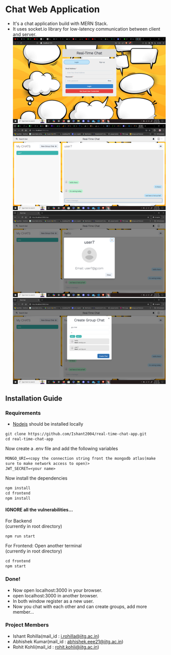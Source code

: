 # Chat Web Application

- It's a chat application build with MERN Stack.
- It uses socket.io library for low-latency communication between client and server.
<img src="images/1.png"> <br/>
<img src="images/3.png"> <br/>
<img src="images/5.png"> <br/>
<img src="images/6.png"> <br/>

## Installation Guide

### Requirements
- [Nodejs](https://nodejs.org/en/download)
should be installed locally

```shell
git clone https://github.com/Ishant2004/real-time-chat-app.git
cd real-time-chat-app
```

Now create a .env file and add the following variables
```shell
MONGO_URI=<copy the connection string front the mongodb atlas(make sure to make network access to open)>
JWT_SECRET=<your name>
```

Now install the dependencies
```shell
npm install
cd frontend
npm install
```
#### IGNORE all the vulnerabilities...

For Backend<br>
(currently in root directory)
```shell
npm run start
```
For Frontend: Open another terminal<br>
(currently in root directory)
```shell
cd frontend
npm start
```

### Done!
- Now open localhost:3000 in your browser.
- open localhost:3000 in another browser.
- In both window register as a new user.
- Now you chat with each other and can create groups, add more member...

### Project Members
- Ishant Rohilla(mail_id : i.rohilla@iitg.ac.in)
- Abhishek Kumar(mail_id : abhishek.eee21@iitg.ac.in)
- Rohit Kohli(mail_id : rohit.kohli@iitg.ac.in)

